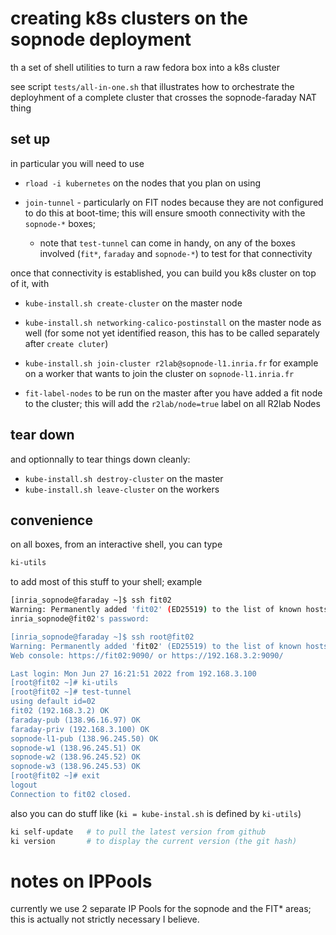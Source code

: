 # creating k8s clusters on the sopnode deployment
th
a set of shell utilities to turn a raw fedora box into a k8s cluster

see script `tests/all-in-one.sh` that illustrates how to orchestrate the
deployhment of a complete cluster that crosses the sopnode-faraday NAT thing

## set up

in particular you will need to use

* `rload -i kubernetes` on the nodes that you plan on using

* `join-tunnel` - particularly on FIT nodes because they are not configured to
  do this at boot-time; this will ensure smooth connectivity with the
  `sopnode-*` boxes;

  * note that `test-tunnel` can come in handy, on any of the boxes involved
    (`fit*`, `faraday` and `sopnode-*`) to test for that connectivity

once that connectivity is established, you can build you k8s cluster on top of
it, with

* `kube-install.sh create-cluster` on the master node
* `kube-install.sh networking-calico-postinstall` on the master node as well
  (for some not yet identified reason, this has to be called separately after
  `create cluter`)

* `kube-install.sh join-cluster r2lab@sopnode-l1.inria.fr` for example on a
  worker that wants to join the cluster on `sopnode-l1.inria.fr`

* `fit-label-nodes` to be run on the master after you have added a fit node to
  the cluster; this will add the `r2lab/node=true` label on all R2lab Nodes

## tear down

and optionnally to tear things down cleanly:

* `kube-install.sh destroy-cluster` on the master
* `kube-install.sh leave-cluster` on the workers

## convenience

on all boxes, from an interactive shell, you can type
```bash
ki-utils
```
to add most of this stuff to your shell; example
```bash
[inria_sopnode@faraday ~]$ ssh fit02
Warning: Permanently added 'fit02' (ED25519) to the list of known hosts.
inria_sopnode@fit02's password:

[inria_sopnode@faraday ~]$ ssh root@fit02
Warning: Permanently added 'fit02' (ED25519) to the list of known hosts.
Web console: https://fit02:9090/ or https://192.168.3.2:9090/

Last login: Mon Jun 27 16:21:51 2022 from 192.168.3.100
[root@fit02 ~]# ki-utils
[root@fit02 ~]# test-tunnel
using default id=02
fit02 (192.168.3.2) OK
faraday-pub (138.96.16.97) OK
faraday-priv (192.168.3.100) OK
sopnode-l1-pub (138.96.245.50) OK
sopnode-w1 (138.96.245.51) OK
sopnode-w2 (138.96.245.52) OK
sopnode-w3 (138.96.245.53) OK
[root@fit02 ~]# exit
logout
Connection to fit02 closed.
```

also you can do stuff like (`ki = kube-instal.sh` is defined by `ki-utils`)
```bash
ki self-update   # to pull the latest version from github
ki version       # to display the current version (the git hash)
```

# notes on IPPools

currently we use 2 separate IP Pools for the sopnode and the FIT* areas; this is actually not strictly necessary I believe.
